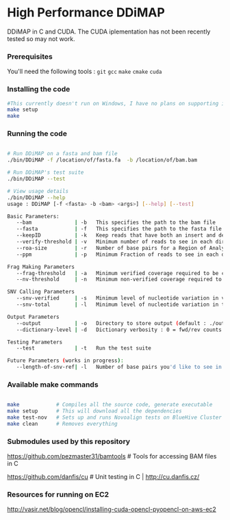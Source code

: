 High Performance DDiMAP
=======================
DDiMAP in C and CUDA.  The CUDA iplementation has not been recently tested so may not work.

### Prerequisites
You'll need the following tools : `git` `gcc` `make` `cmake` `cuda`

### Installing the code
```bash
#This currently doesn't run on Windows, I have no plans on supporting it either.
make setup
make
```

### Running the code

```bash

# Run DDiMAP on a fasta and bam file
./bin/DDiMAP -f /location/of/fasta.fa  -b /location/of/bam.bam

# Run DDiMAP's test suite
./bin/DDiMAP --test

# View usage details
./bin/DDiMAP --help
usage : DDiMAP [-f <fasta> -b <bam> <args>] [--help] [--test]

Basic Parameters:
   --bam              | -b   This specifies the path to the bam file
   --fasta            | -f   This specifies the path to the fasta file - NOTE FASTA FILE MUST NOT HAVE MULTIPLE NEWLINES BETWEEN SEQUENCES
   --keepID           | -k   Keep reads that have both an insert and delete in CIGAR string
   --verify-threshold | -v   Minimum number of reads to see in each direction (default : 2)
   --roa-size         | -r   Number of base pairs for a Region of Analysis    (default : 34)
   --ppm              | -p   Minimum Fraction of reads to see in each direction   (default : 0.00075)

Frag Making Parameters
   --frag-threshold   | -a   Minimum verified coverage required to be considered for frags (default : 0.01)
   --nv-threshold     | -n   Minimum non-verified coverage required to be considered for frags (default : 0.1)

SNV Calling Parameters
   --snv-verified     | -s   Minimum level of nucleotide variation in verified words to call a type 2 SNV (default : 0.003)
   --snv-total        | -l   Minimum level of nucleotide variation in total to call a type 3 SNV (default : 0.1)

Output Parameters
   --output           | -o   Directory to store output (default : ./output/)
   --dictionary-level | -d   Dictionary verbosity : 0 = fwd/rev counts | 1 = in/del data | 2 = frag mappings (default : 0)

Testing Parameters
   --test             | -t   Run the test suite

Future Parameters (works in progress):
   --length-of-snv-ref| -l   Number of base pairs you'd like to see in SNV
```


### Available make commands
```bash

make            # Compiles all the source code, generate executable
make setup      # This will download all the dependencies
make test-nov   # Sets up and runs Novoalign tests on BlueHive Cluster
make clean      # Removes everything

```

### Submodules used by this repository

https://github.com/pezmaster31/bamtools     # Tools for accessing BAM files in C

https://github.com/danfis/cu                # Unit testing in C | http://cu.danfis.cz/


### Resources for running on EC2
http://vasir.net/blog/opencl/installing-cuda-opencl-pyopencl-on-aws-ec2


